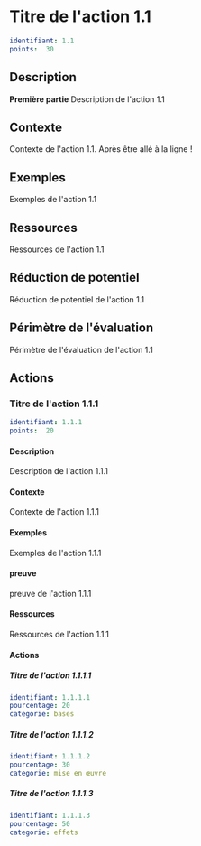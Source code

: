 # Titre de l'action 1.1
```yaml
identifiant: 1.1
points:  30
```
## Description
**Première partie**
Description de l'action 1.1 

## Contexte
Contexte de l'action 1.1.
Après être allé à la ligne !

## Exemples
Exemples de l'action 1.1 

## Ressources
Ressources de l'action 1.1 

## Réduction de potentiel
Réduction de potentiel de l'action 1.1

## Périmètre de l'évaluation
Périmètre de l'évaluation de l'action 1.1

## Actions
### Titre de l'action 1.1.1
```yaml
identifiant: 1.1.1
points:  20
```
#### Description
Description de l'action 1.1.1 

#### Contexte
Contexte de l'action 1.1.1 

#### Exemples
Exemples de l'action 1.1.1 

#### preuve
preuve de l'action 1.1.1 
#### Ressources
Ressources de l'action 1.1.1 

#### Actions
##### Titre de l'action 1.1.1.1
```yaml
identifiant: 1.1.1.1
pourcentage: 20
categorie: bases
```

##### Titre de l'action 1.1.1.2
```yaml
identifiant: 1.1.1.2
pourcentage: 30
categorie: mise en œuvre
```

##### Titre de l'action 1.1.1.3
```yaml
identifiant: 1.1.1.3
pourcentage: 50
categorie: effets
```


